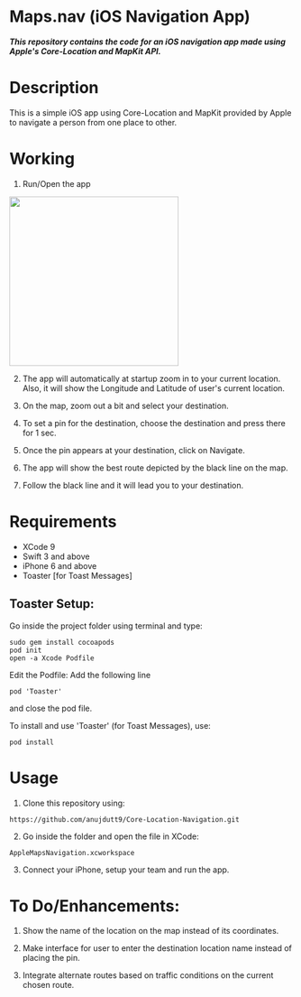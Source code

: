 # Maps.nav (iOS Navigation App)

***This repository contains the code for an iOS navigation app made using Apple's Core-Location and MapKit API.***

# Description

This is a simple iOS app using Core-Location and MapKit provided by Apple to navigate a person from one place to other.

# Working

1. Run/Open the app

<img src="Images/1.PNG" width="300">


2. The app will automatically at startup zoom in to your current location. Also, it will show the Longitude and Latitude of user's current location.

3. On the map, zoom out a bit and select your destination.

4. To set a pin for the destination, choose the destination and press there for 1 sec.

5. Once the pin appears at your destination, click on Navigate.

6. The app will show the best route depicted by the black line on the map.

7. Follow the black line and it will lead you to your destination.

# Requirements

* XCode 9
* Swift 3 and above
* iPhone 6 and above
* Toaster [for Toast Messages]

## Toaster Setup:
Go inside the project folder using terminal and type:

```
sudo gem install cocoapods
pod init
open -a Xcode Podfile
```
Edit the Podfile: Add the following line

```
pod 'Toaster'
```
and close the pod file.

To install and use 'Toaster' (for Toast Messages), use:
```
pod install
```

# Usage

1. Clone this repository using:
```
https://github.com/anujdutt9/Core-Location-Navigation.git
```

2. Go inside the folder and open the file in XCode:

```
AppleMapsNavigation.xcworkspace
```

3. Connect your iPhone, setup your team and run the app.

# To Do/Enhancements:

1. Show the name of the location on the map instead of its coordinates.

2. Make interface for user to enter the destination location name instead of placing the pin.

3. Integrate alternate routes based on traffic conditions on the current chosen route.
